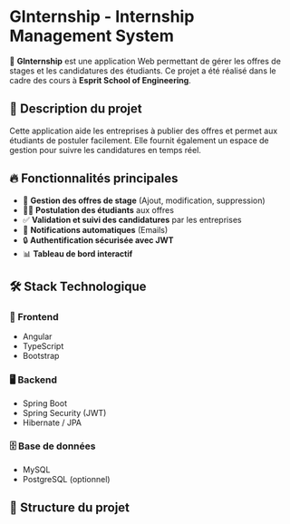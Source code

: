 # GInternship - Internship Management System  

🚀 **GInternship** est une application Web permettant de gérer les offres de stages et les candidatures des étudiants. Ce projet a été réalisé dans le cadre des cours à **Esprit School of Engineering**.

## 📌 Description du projet  
Cette application aide les entreprises à publier des offres et permet aux étudiants de postuler facilement. Elle fournit également un espace de gestion pour suivre les candidatures en temps réel.

## 🔥 Fonctionnalités principales  
- 📄 **Gestion des offres de stage** (Ajout, modification, suppression)  
- 👨‍🎓 **Postulation des étudiants** aux offres  
- ✅ **Validation et suivi des candidatures** par les entreprises  
- 🔔 **Notifications automatiques** (Emails)  
- 🔒 **Authentification sécurisée avec JWT**  
- 📊 **Tableau de bord interactif**  

## 🛠️ Stack Technologique  
### 🎨 Frontend  
- Angular  
- TypeScript  
- Bootstrap  

### 🖥️ Backend  
- Spring Boot  
- Spring Security (JWT)  
- Hibernate / JPA  

### 🗄️ Base de données  
- MySQL  
- PostgreSQL (optionnel)  

## 📂 Structure du projet  
